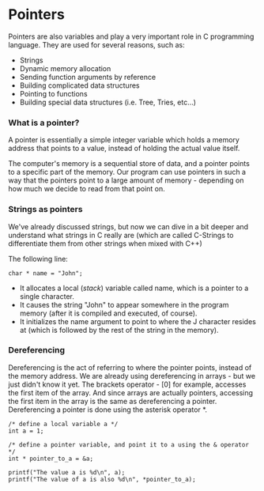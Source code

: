 # Pointers

Pointers are also variables and play a very important role in C programming language. They are used for several reasons, such as:

* Strings
* Dynamic memory allocation
* Sending function arguments by reference
* Building complicated data structures
* Pointing to functions
* Building special data structures (i.e. Tree, Tries, etc...)


### What is a pointer?
A pointer is essentially a simple integer variable which holds a memory address that points to a value, instead of holding the actual value itself.

The computer's memory is a sequential store of data, and a pointer points to a specific part of the memory. Our program can use pointers in such a way that the pointers point to a large amount of memory - depending on how much we decide to read from that point on.

### Strings as pointers

We've already discussed strings, but now we can dive in a bit deeper and understand what strings in C really are (which are called C-Strings to differentiate them from other strings when mixed with C++)

The following line:
```
char * name = "John";
```

* It allocates a local (*stack*) variable called name, which is a pointer to a single character.
* It causes the string "John" to appear somewhere in the program memory (after it is compiled and executed, of course).
* It initializes the name argument to point to where the J character resides at (which is followed by the rest of the string in the memory).


### Dereferencing

Dereferencing is the act of referring to where the pointer points, instead of the memory address. We are already using dereferencing in arrays - but we just didn't know it yet. The brackets operator - [0] for example, accesses the first item of the array. And since arrays are actually pointers, accessing the first item in the array is the same as dereferencing a pointer. Dereferencing a pointer is done using the asterisk operator \*.

```
/* define a local variable a */
int a = 1;

/* define a pointer variable, and point it to a using the & operator */
int * pointer_to_a = &a;

printf("The value a is %d\n", a);
printf("The value of a is also %d\n", *pointer_to_a);
```